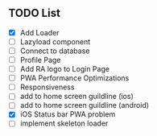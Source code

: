 ## TODO List
- [x] Add Loader
- [ ] Lazyload component
- [ ] Connect to database
- [ ] Profile Page
- [ ] Add RA logo to Login Page
- [ ] PWA Performance Optimizations
- [ ] Responsiveness
- [ ] add to home screen guildline (ios)
- [ ] add to home screen guildline (android)
- [x] iOS Status bar PWA problem
- [ ] implement skeleton loader

